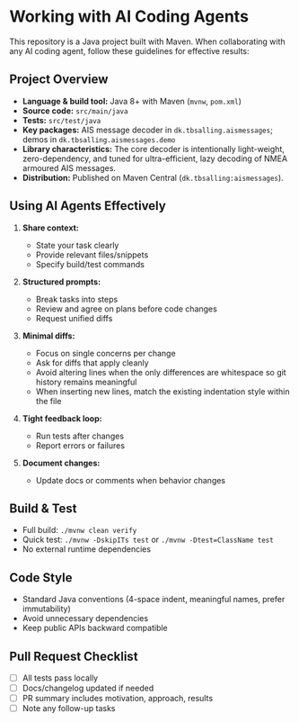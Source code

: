 # Working with AI Coding Agents

This repository is a Java project built with Maven. When collaborating with any AI coding agent, follow these guidelines for effective results:

## Project Overview

- **Language & build tool:** Java 8+ with Maven (`mvnw`, `pom.xml`)
- **Source code:** `src/main/java`
- **Tests:** `src/test/java`
- **Key packages:** AIS message decoder in `dk.tbsalling.aismessages`; demos in `dk.tbsalling.aismessages.demo`
- **Library characteristics:** The core decoder is intentionally light-weight, zero-dependency, and tuned for
  ultra-efficient, lazy decoding of NMEA armoured AIS messages.
- **Distribution:** Published on Maven Central (`dk.tbsalling:aismessages`).

## Using AI Agents Effectively

1. **Share context:**  
   - State your task clearly  
   - Provide relevant files/snippets  
   - Specify build/test commands

2. **Structured prompts:**  
   - Break tasks into steps  
   - Review and agree on plans before code changes  
   - Request unified diffs

3. **Minimal diffs:**
   - Focus on single concerns per change
   - Ask for diffs that apply cleanly
   - Avoid altering lines when the only differences are whitespace so git history remains meaningful
   - When inserting new lines, match the existing indentation style within the file

4. **Tight feedback loop:**  
   - Run tests after changes  
   - Report errors or failures

5. **Document changes:**  
   - Update docs or comments when behavior changes

## Build & Test

- Full build: `./mvnw clean verify`
- Quick test: `./mvnw -DskipITs test` or `./mvnw -Dtest=ClassName test`
- No external runtime dependencies

## Code Style

- Standard Java conventions (4-space indent, meaningful names, prefer immutability)
- Avoid unnecessary dependencies
- Keep public APIs backward compatible

## Pull Request Checklist

- [ ] All tests pass locally
- [ ] Docs/changelog updated if needed
- [ ] PR summary includes motivation, approach, results
- [ ] Note any follow-up tasks
